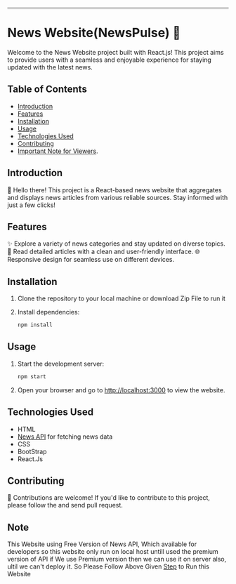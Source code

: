 ---

# News Website(NewsPulse) 📰

Welcome to the News Website project built with React.js! This project aims to provide users with a seamless and enjoyable experience for staying updated with the latest news.

## Table of Contents

- [Introduction](#introduction)
- [Features](#features)
- [Installation](#installation)
- [Usage](#usage)
- [Technologies Used](#technologies-used)
- [Contributing](#contributing)
- [Important Note for Viewers](#Note).


## Introduction

👋 Hello there! This project is a React-based news website that aggregates and displays news articles from various reliable sources. Stay informed with just a few clicks!

## Features

✨ Explore a variety of news categories and stay updated on diverse topics.
📰 Read detailed articles with a clean and user-friendly interface.
🌐 Responsive design for seamless use on different devices.

## Installation

1. Clone the repository to your local machine or download Zip File to run it

  



2. Install dependencies:

   ```bash
   npm install
   ```

## Usage

1. Start the development server:

   ```bash
   npm start
   ```

2. Open your browser and go to [http://localhost:3000](http://localhost:3000) to view the website.

## Technologies Used


- HTML
- [News API](https://newsapi.org/) for fetching news data
- CSS
- BootStrap
- React.Js




## Contributing

🚀 Contributions are welcome! If you'd like to contribute to this project, please follow the and send pull request.


## Note

This Website using Free Version of News API, Which available for developers so this website only run on local host untill used the premium version of API if We use Premium version then 
we can use it on server also, ultil we can't deploy it. So Please Follow Above Given [Step](#installation) to Run this Website

